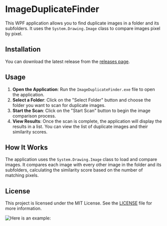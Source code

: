 # ImageDuplicateFinder

This WPF application allows you to find duplicate images in a folder and its subfolders. It uses the `System.Drawing.Image` class to compare images pixel by pixel.

## Installation

You can download the latest release from the [releases page](https://github.com/fredatgithub/ImageDuplicateFinder/releases).

## Usage

1. **Open the Application**: Run the `ImageDuplicateFinder.exe` file to open the application.
2. **Select a Folder**: Click on the "Select Folder" button and choose the folder you want to scan for duplicate images.
3. **Start the Scan**: Click on the "Start Scan" button to begin the image comparison process.
4. **View Results**: Once the scan is complete, the application will display the results in a list. You can view the list of duplicate images and their similarity scores.

## How It Works

The application uses the `System.Drawing.Image` class to load and compare images. It compares each image with every other image in the folder and its subfolders, calculating the similarity score based on the number of matching pixels.

## License

This project is licensed under the MIT License. See the [LICENSE](https://github.com/fredatgithub/ImageDuplicateFinder/blob/master/LICENSE.txt) file for more information.

![Here is an example:](
https://github.com/fredatgithub/ImageDuplicateFinder?tab=readme-ov-file/blob/master/Example1.png)